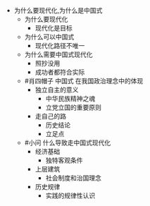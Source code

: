 - 为什么要现代化,为什么是中国式
	- 为什么要现代化
		- 现代化是目标
	- 为什么可以中国式
		- 现代化路径不唯一
	- 为什么需要中国式现代化
		- 照抄没用
		- 成功者都符合实际
	- #肖四帽子  中国式 在我国政治理念中的体现
		- 独立自主的意义
			- 中华民族精神之魂
			- 立党立国的重要原则
		- 走自己的路
			- 历史结论
			- 立足点
	- #小问 什么导致走中国式现代化
		- 经济基础
			- 独特客观条件
		- 上层建筑
			- 社会制度和治国理念
		- 历史规律
			- 实践的规律性认识